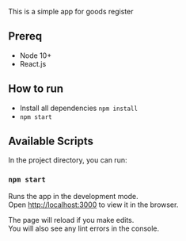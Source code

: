 This is a simple app for goods register 


## Prereq
- Node 10+
- React.js

## How to run

- Install all dependencies `npm install` 
- `npm start`


## Available Scripts

In the project directory, you can run:

### `npm start`

Runs the app in the development mode.<br />
Open [http://localhost:3000](http://localhost:3000) to view it in the browser.

The page will reload if you make edits.<br />
You will also see any lint errors in the console.
